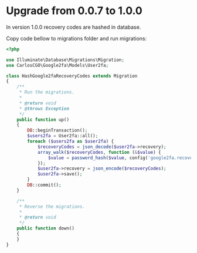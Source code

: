 # Upgrade from 0.0.7 to 1.0.0

In version 1.0.0 recovery codes are hashed in database. 

Copy code bellow to migrations folder and run migrations:

```php
<?php

use Illuminate\Database\Migrations\Migration;
use CarlosCGO\Google2fa\Models\User2fa;

class HashGoogle2faRecoveryCodes extends Migration
{
    /**
     * Run the migrations.
     *
     * @return void
     * @throws Exception
     */
    public function up()
    {
        DB::beginTransaction();
        $users2fa = User2fa::all();
        foreach ($users2fa as $user2fa) {
            $recoveryCodes = json_decode($user2fa->recovery);
            array_walk($recoveryCodes, function (&$value) {
                $value = password_hash($value, config('google2fa.recovery_codes.hashing_algorithm'));
            });
            $user2fa->recovery = json_encode($recoveryCodes);
            $user2fa->save();
        }
        DB::commit();
    }

    /**
     * Reverse the migrations.
     *
     * @return void
     */
    public function down()
    {
    }
}
```

